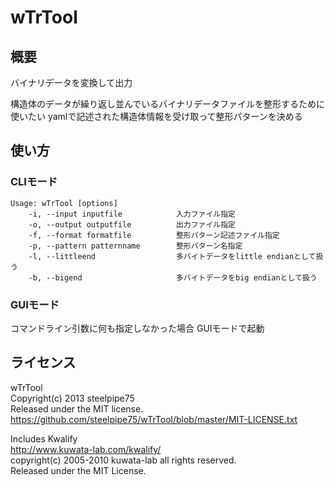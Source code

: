 # wTrTool

## 概要

バイナリデータを変換して出力

構造体のデータが繰り返し並んでいるバイナリデータファイルを整形するために使いたい
yamlで記述された構造体情報を受け取って整形パターンを決める

## 使い方

### CLIモード

	Usage: wTrTool [options]
		-i, --input inputfile            入力ファイル指定
		-o, --output outputfile          出力ファイル指定
		-f, --format formatfile          整形パターン記述ファイル指定
		-p, --pattern patternname        整形パターン名指定
		-l, --littleend                  多バイトデータをlittle endianとして扱う
		-b, --bigend                     多バイトデータをbig endianとして扱う

### GUIモード

コマンドライン引数に何も指定しなかった場合 GUIモードで起動

## ライセンス

wTrTool  
Copyright(c) 2013 steelpipe75  
Released under the MIT license.  
https://github.com/steelpipe75/wTrTool/blob/master/MIT-LICENSE.txt
  
  
Includes Kwalify  
http://www.kuwata-lab.com/kwalify/  
copyright(c) 2005-2010 kuwata-lab all rights reserved.  
Released under the MIT License.

